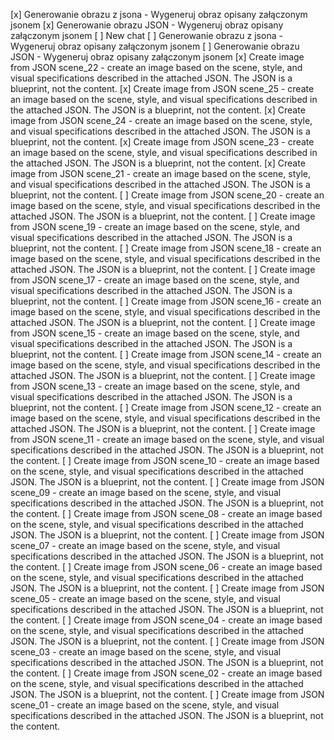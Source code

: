 [x] Generowanie obrazu z jsona - Wygeneruj obraz opisany załączonym jsonem
[x] Generowanie obrazu JSON - Wygeneruj obraz opisany załączonym jsonem
[ ] New chat
[ ] Generowanie obrazu z jsona - Wygeneruj obraz opisany załączonym jsonem
[ ] Generowanie obrazu JSON - Wygeneruj obraz opisany załączonym jsonem
[x] Create image from JSON scene_22 - create an image based on the scene, style, and visual specifications described in the attached JSON. The JSON is a blueprint, not the content.
[x] Create image from JSON scene_25 - create an image based on the scene, style, and visual specifications described in the attached JSON. The JSON is a blueprint, not the content.
[x] Create image from JSON scene_24 - create an image based on the scene, style, and visual specifications described in the attached JSON. The JSON is a blueprint, not the content.
[x] Create image from JSON scene_23 - create an image based on the scene, style, and visual specifications described in the attached JSON. The JSON is a blueprint, not the content.
[x] Create image from JSON scene_21 - create an image based on the scene, style, and visual specifications described in the attached JSON. The JSON is a blueprint, not the content.
[ ] Create image from JSON scene_20 - create an image based on the scene, style, and visual specifications described in the attached JSON. The JSON is a blueprint, not the content.
[ ] Create image from JSON scene_19 - create an image based on the scene, style, and visual specifications described in the attached JSON. The JSON is a blueprint, not the content.
[ ] Create image from JSON scene_18 - create an image based on the scene, style, and visual specifications described in the attached JSON. The JSON is a blueprint, not the content.
[ ] Create image from JSON scene_17 - create an image based on the scene, style, and visual specifications described in the attached JSON. The JSON is a blueprint, not the content.
[ ] Create image from JSON scene_16 - create an image based on the scene, style, and visual specifications described in the attached JSON. The JSON is a blueprint, not the content.
[ ] Create image from JSON scene_15 - create an image based on the scene, style, and visual specifications described in the attached JSON. The JSON is a blueprint, not the content.
[ ] Create image from JSON scene_14 - create an image based on the scene, style, and visual specifications described in the attached JSON. The JSON is a blueprint, not the content.
[ ] Create image from JSON scene_13 - create an image based on the scene, style, and visual specifications described in the attached JSON. The JSON is a blueprint, not the content.
[ ] Create image from JSON scene_12 - create an image based on the scene, style, and visual specifications described in the attached JSON. The JSON is a blueprint, not the content.
[ ] Create image from JSON scene_11 - create an image based on the scene, style, and visual specifications described in the attached JSON. The JSON is a blueprint, not the content.
[ ] Create image from JSON scene_10 - create an image based on the scene, style, and visual specifications described in the attached JSON. The JSON is a blueprint, not the content.
[ ] Create image from JSON scene_09 - create an image based on the scene, style, and visual specifications described in the attached JSON. The JSON is a blueprint, not the content.
[ ] Create image from JSON scene_08 - create an image based on the scene, style, and visual specifications described in the attached JSON. The JSON is a blueprint, not the content.
[ ] Create image from JSON scene_07 - create an image based on the scene, style, and visual specifications described in the attached JSON. The JSON is a blueprint, not the content.
[ ] Create image from JSON scene_06 - create an image based on the scene, style, and visual specifications described in the attached JSON. The JSON is a blueprint, not the content.
[ ] Create image from JSON scene_05 - create an image based on the scene, style, and visual specifications described in the attached JSON. The JSON is a blueprint, not the content.
[ ] Create image from JSON scene_04 - create an image based on the scene, style, and visual specifications described in the attached JSON. The JSON is a blueprint, not the content.
[ ] Create image from JSON scene_03 - create an image based on the scene, style, and visual specifications described in the attached JSON. The JSON is a blueprint, not the content.
[ ] Create image from JSON scene_02 - create an image based on the scene, style, and visual specifications described in the attached JSON. The JSON is a blueprint, not the content.
[ ] Create image from JSON scene_01 - create an image based on the scene, style, and visual specifications described in the attached JSON. The JSON is a blueprint, not the content.
